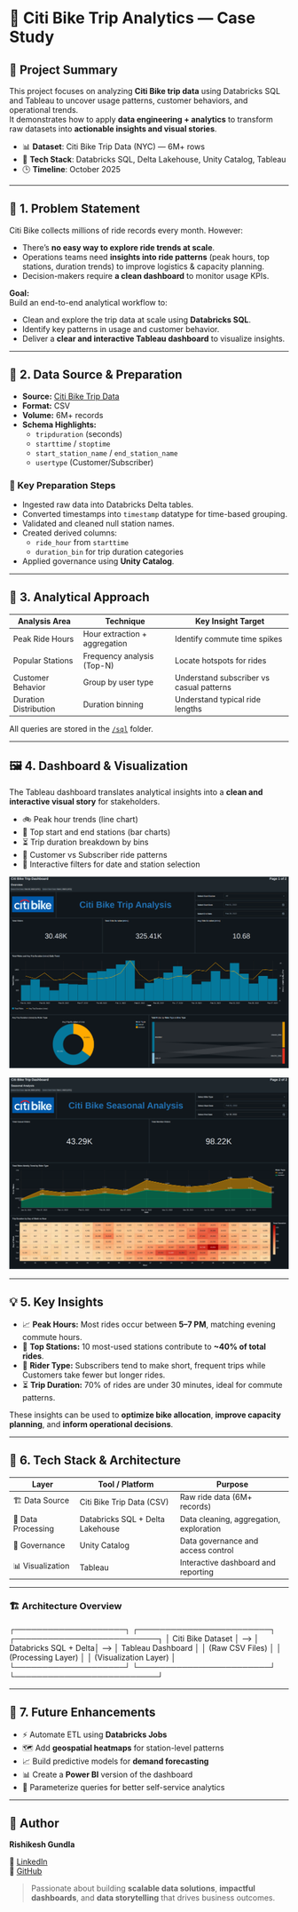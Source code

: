 # 🧭 Citi Bike Trip Analytics — Case Study

## 📌 Project Summary
This project focuses on analyzing **Citi Bike trip data** using Databricks SQL and Tableau to uncover usage patterns, customer behaviors, and operational trends.  
It demonstrates how to apply **data engineering + analytics** to transform raw datasets into **actionable insights and visual stories**.

- 📊 **Dataset**: Citi Bike Trip Data (NYC) — 6M+ rows
- 🧰 **Tech Stack**: Databricks SQL, Delta Lakehouse, Unity Catalog, Tableau
- 🕒 **Timeline**: October 2025

---

## 🧠 1. Problem Statement
Citi Bike collects millions of ride records every month. However:
- There’s **no easy way to explore ride trends at scale**.
- Operations teams need **insights into ride patterns** (peak hours, top stations, duration trends) to improve logistics & capacity planning.
- Decision-makers require **a clean dashboard** to monitor usage KPIs.

**Goal:**  
Build an end-to-end analytical workflow to:
- Clean and explore the trip data at scale using **Databricks SQL**.  
- Identify key patterns in usage and customer behavior.  
- Deliver a **clear and interactive Tableau dashboard** to visualize insights.

---

## 🧱 2. Data Source & Preparation
- **Source:** [Citi Bike Trip Data](https://citibikenyc.com/system-data)
- **Format:** CSV
- **Volume:** 6M+ records
- **Schema Highlights:**  
  - `tripduration` (seconds)  
  - `starttime` / `stoptime`  
  - `start_station_name` / `end_station_name`  
  - `usertype` (Customer/Subscriber)

### 🧼 Key Preparation Steps
- Ingested raw data into Databricks Delta tables.
- Converted timestamps into `timestamp` datatype for time-based grouping.
- Validated and cleaned null station names.
- Created derived columns:
  - `ride_hour` from `starttime`
  - `duration_bin` for trip duration categories
- Applied governance using **Unity Catalog**.

---

## 🧮 3. Analytical Approach

| Analysis Area              | Technique                                    | Key Insight Target                                       |
|----------------------------|----------------------------------------------|---------------------------------------------------------|
| Peak Ride Hours            | Hour extraction + aggregation               | Identify commute time spikes                            |
| Popular Stations           | Frequency analysis (Top-N)                   | Locate hotspots for rides                               |
| Customer Behavior          | Group by user type                          | Understand subscriber vs casual patterns                 |
| Duration Distribution      | Duration binning                            | Understand typical ride lengths                          |

All queries are stored in the [`/sql`](../sql/QUERIES_INDEX.md) folder.

---

## 🖼️ 4. Dashboard & Visualization

The Tableau dashboard translates analytical insights into a **clean and interactive visual story** for stakeholders.

- 🚲 Peak hour trends (line chart)
- 🧭 Top start and end stations (bar charts)
- ⏳ Trip duration breakdown by bins
- 👤 Customer vs Subscriber ride patterns
- 📅 Interactive filters for date and station selection

![Dashboard Preview](https://github.com/rishigundla/citi-bike-trip-analytics-databricks/blob/main/assets/Screenshot%202025-10-21%20132530.png)

![Dashboard Preview](https://github.com/rishigundla/citi-bike-trip-analytics-databricks/blob/main/assets/Screenshot%202025-10-21%20132555.png)

---

## 💡 5. Key Insights

- 📈 **Peak Hours:** Most rides occur between **5–7 PM**, matching evening commute hours.  
- 🚉 **Top Stations:** 10 most-used stations contribute to **~40% of total rides**.  
- 👤 **Rider Type:** Subscribers tend to make short, frequent trips while Customers take fewer but longer rides.  
- ⏳ **Trip Duration:** 70% of rides are under 30 minutes, ideal for commute patterns.

These insights can be used to **optimize bike allocation**, **improve capacity planning**, and **inform operational decisions**.

---

## 🧰 6. Tech Stack & Architecture

| Layer                | Tool / Platform             | Purpose                                               |
|----------------------|-----------------------------|--------------------------------------------------------|
| 🏗️ Data Source         | Citi Bike Trip Data (CSV)    | Raw ride data (6M+ records)                             |
| 🧠 Data Processing     | Databricks SQL + Delta Lakehouse | Data cleaning, aggregation, exploration             |
| 🔐 Governance         | Unity Catalog               | Data governance and access control                      |
| 📊 Visualization      | Tableau                     | Interactive dashboard and reporting                     |

---

### 🏗️ Architecture Overview

┌────────────────────┐ ┌────────────────────────┐ ┌──────────────────────────┐
│ Citi Bike Dataset │ --> │ Databricks SQL + Delta│ --> │ Tableau Dashboard │
│ (Raw CSV Files) │ │ (Processing Layer) │ │ (Visualization Layer) │
└────────────────────┘ └────────────────────────┘ └──────────────────────────┘

---

## 🚀 7. Future Enhancements

- ⚡ Automate ETL using **Databricks Jobs**  
- 🗺️ Add **geospatial heatmaps** for station-level patterns  
- 📈 Build predictive models for **demand forecasting**  
- 📊 Create a **Power BI** version of the dashboard  
- 🧭 Parameterize queries for better self-service analytics

---

## 👤 Author

**Rishikesh Gundla**  

📎 [LinkedIn](https://www.linkedin.com/in/rishikeshgundla)  
🐙 [GitHub](https://github.com/rishikeshgundla)

> Passionate about building **scalable data solutions**, **impactful dashboards**, and **data storytelling** that drives business outcomes.
